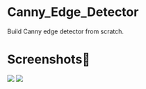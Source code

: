 # Canny_Edge_Detector
Build Canny edge detector from scratch.

# Screenshots📸
<image src="https://user-images.githubusercontent.com/92815147/204545987-db35ec74-cd70-4d4a-b980-ac4d4fc1153e.png"/>
<image src="https://user-images.githubusercontent.com/92815147/204546284-de61cb66-59bb-41bc-9e98-1a89c19cbf67.png"/>

